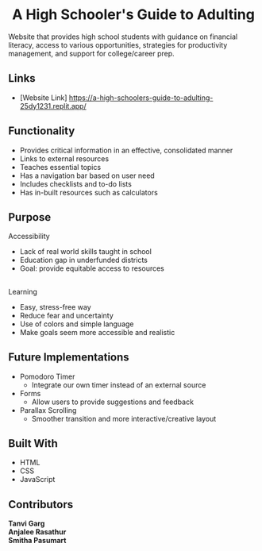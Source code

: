 <h1 align="center">A High Schooler's Guide to Adulting</h1>

<p>Website that provides high school students with guidance on financial literacy, access to various opportunities, strategies for productivity management,
  and support for college/career prep. </p>

## Links
- [Website Link] https://a-high-schoolers-guide-to-adulting-25dy1231.replit.app/

## Functionality
- Provides critical information in an effective, consolidated manner
- Links to external resources
- Teaches essential topics
- Has a navigation bar based on user need
- Includes checklists and to-do lists
- Has in-built resources such as calculators

## Purpose
Accessibility
- Lack of real world skills taught in school 
- Education gap in underfunded districts 
- Goal: provide equitable access to resources<br>
##
Learning
- Easy, stress-free way
- Reduce fear and uncertainty
- Use of colors and simple language
- Make goals seem more accessible and realistic

## Future Implementations
- Pomodoro Timer
  - Integrate our own timer instead of an external source
- Forms
  - Allow users to provide suggestions and feedback
- Parallax Scrolling
  - Smoother transition and more interactive/creative layout

## Built With

- HTML
- CSS
- JavaScript

## Contributors

**Tanvi Garg**<br>
**Anjalee Rasathur**<br>
**Smitha Pasumart**<br>
